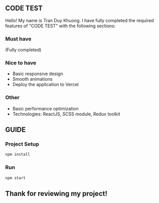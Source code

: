 ## CODE TEST
Hello!
My name is Tran Duy Khuong. I have fully completed the required features of "CODE TEST" with the following sections:

### Must have
(Fully completed)

### Nice to have
- Basic responsive design
- Smooth animations
- Deploy the application to Vercel

### Other
- Basic performance optimization
- Technologies: ReactJS, SCSS module, Redux toolkit

## GUIDE
### Project Setup

```sh
npm install
```

### Run

```sh
npm start
```

## Thank for reviewing my project!
